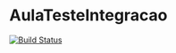 # AulaTesteIntegracao
[![Build Status](https://travis-ci.org/firminofl/AulaTesteIntegracao.svg?branch=master)](https://travis-ci.org/firminofl/AulaTesteIntegracao)
